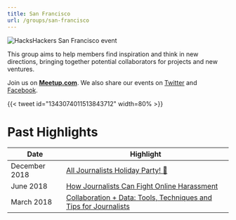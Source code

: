 ```yaml
---
title: San Francisco
url: /groups/san-francisco
---
```


![HacksHackers San Francisco event](https://secure.meetupstatic.com/photos/event/7/e/4/2/highres_18512322.jpeg)

This group aims to help members find inspiration and think in new directions, bringing together potential collaborators for projects and new ventures.

Join us on **[Meetup.com](https://www.meetup.com/hacksandhackers/)**. We also share our events on [Twitter](https://twitter.com/hackshackers) and [Facebook](https://www.facebook.com/#!/pages/HacksHackers/388538798848).

{{< tweet id="1343074011513843712" width=80% >}}

# Past Highlights

| **Date**  | **Highlight** |  
|-----------|---------------|  
| December 2018 | [All Journalists Holiday Party! 🎉](https://www.meetup.com/hacksandhackers/events/257291238/) |
| June 2018 | [How Journalists Can Fight Online Harassment](https://www.meetup.com/Hacks-Hackers-New-Orleans/events/265687299/) |   
| March 2018 | [Collaboration + Data: Tools, Techniques and Tips for Journalists](https://www.meetup.com/hacksandhackers/events/247781730/) |
